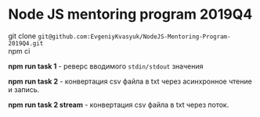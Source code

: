 # Node JS mentoring program 2019Q4

git clone ``git@github.com:EvgeniyKvasyuk/NodeJS-Mentoring-Program-2019Q4.git``   
npm ci

**npm run task 1** - реверс вводимого ``stdin/stdout`` значения

**npm run task 2**  - конвертация csv файла в txt через асинхронное чтение и запись.
 
**npm run task 2 stream**  - конвертация csv файла в txt через поток. 
